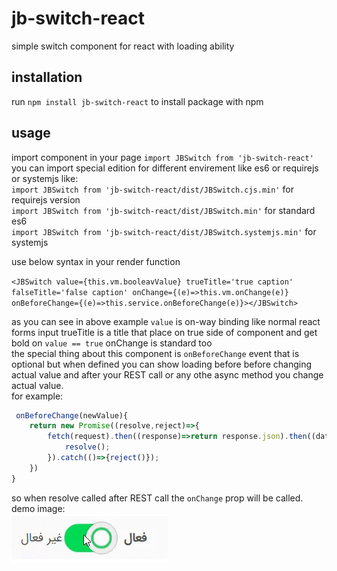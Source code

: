 # jb-switch-react

simple switch component for react with loading ability

## installation

run `npm install jb-switch-react` to install package with npm

## usage

import component in your page `import JBSwitch from 'jb-switch-react'`  
you can import special edition for different envirement like es6 or requirejs or systemjs like:  
`import JBSwitch from 'jb-switch-react/dist/JBSwitch.cjs.min'` for requirejs version  
`import JBSwitch from 'jb-switch-react/dist/JBSwitch.min'` for standard es6  
`import JBSwitch from 'jb-switch-react/dist/JBSwitch.systemjs.min'` for systemjs  

use below syntax in your render function

`<JBSwitch value={this.vm.booleavValue} trueTitle='true caption' falseTitle='false caption' onChange={(e)=>this.vm.onChange(e)} onBeforeChange={(e)=>this.service.onBeforeChange(e)}></JBSwitch>`

as you can see in above example `value` is on-way binding like normal react forms input trueTitle is a title that place on true side of component and get bold on `value == true` onChange is standard too  
the special thing about this component is `onBeforeChange` event that is optional but when defined you can show loading before before changing actual value and after your REST call or any othe async method you change actual value.  
for example:  

```javascript
 onBeforeChange(newValue){
    return new Promise((resolve,reject)=>{
        fetch(request).then((response)=>return response.json).then((data)=>{
            resolve();
        }).catch(()=>{reject()});
    })
}
```

so when resolve called after REST call the `onChange` prop will be called.  
demo image:    
![](demo-gif.gif)